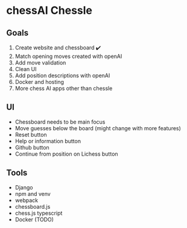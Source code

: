 # chessAI Chessle

## Goals 

1. Create website and chessboard :heavy_check_mark:
2. Match opening moves created with openAI
3. Add move validation
4. Clean UI
5. Add position descriptions with openAI
6. Docker and hosting
7. More chess AI apps other than chessle

## UI 

- Chessboard needs to be main focus
- Move guesses below the board (might change with more features)
- Reset button
- Help or information button
- Github button
- Continue from position on Lichess button

## Tools
- Django
- npm and venv
- webpack
- chessboard.js
- chess.js
  typescript
- Docker (TODO)
